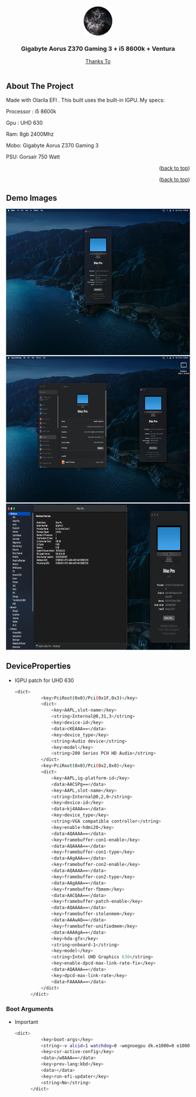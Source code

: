 <!-- Improved compatibility of back to top link: See: https://github.com/othneildrew/Best-README-Template/pull/73 -->

<a name="readme-top"></a>

<br />
<div align="center">
  <a href="https://rhine-one.vercel.app">
    <img src="images/logo.png" alt="Logo" width="80" height="80">
  </a>

  <h3 align="center">Gigabyte Aorus Z370 Gaming 3 + i5 8600k + Ventura</h3>

  <p align="center">
    <a href="https://osxinfo.net/konu/basarili-kurulum-intel-i5-8600k-msi-b365m-pro-vh-macos-monterey.24933/">Thanks To</a>
    <br />
    <br />
  </p>
</div>

<!-- TABLE OF CONTENTS -->

<!-- ABOUT THE PROJECT -->

## About The Project

Made with Olarila EFI . This built uses the built-in IGPU.
My specs:

Processor : i5 8600k

Gpu : UHD 630

Ram: 8gb 2400Mhz

Mobo: Gigabyte Aorus Z370 Gaming 3

PSU: Gorsair 750 Watt

<p align="right">(<a href="#readme-top">back to top</a>)</p>

<p align="right">(<a href="#readme-top">back to top</a>)</p>

<!-- GETTING STARTED -->

## Demo Images

<img src="images/1 (1).png" alt="Logo" width="800" height="400">
<img src="images/1 (2).png" alt="Logo" width="800" height="400">
<img src="images/1 (3).png" alt="Logo" width="800" height="400">

## DeviceProperties

- IGPU patch for UHD 630
  ```sh
  <dict>
            <key>PciRoot(0x0)/Pci(0x1F,0x3)</key>
            <dict>
                <key>AAPL,slot-name</key>
                <string>Internal@0,31,3</string>
                <key>device-id</key>
                <data>cKEAAA==</data>
                <key>device_type</key>
                <string>Audio device</string>
                <key>model</key>
                <string>200 Series PCH HD Audio</string>
            </dict>
            <key>PciRoot(0x0)/Pci(0x2,0x0)</key>
            <dict>
                <key>AAPL,ig-platform-id</key>
                <data>AACSPg==</data>
                <key>AAPL,slot-name</key>
                <string>Internal@0,2,0</string>
                <key>device-id</key>
                <data>kj4AAA==</data>
                <key>device_type</key>
                <string>VGA compatible controller</string>
                <key>enable-hdmi20</key>
                <data>AQAAAA==</data>
                <key>framebuffer-con1-enable</key>
                <data>AQAAAA==</data>
                <key>framebuffer-con1-type</key>
                <data>AAgAAA==</data>
                <key>framebuffer-con2-enable</key>
                <data>AQAAAA==</data>
                <key>framebuffer-con2-type</key>
                <data>AAgAAA==</data>
                <key>framebuffer-fbmem</key>
                <data>AACQAA==</data>
                <key>framebuffer-patch-enable</key>
                <data>AQAAAA==</data>
                <key>framebuffer-stolenmem</key>
                <data>AAAwAQ==</data>
                <key>framebuffer-unifiedmem</key>
                <data>AAAAgA==</data>
                <key>hda-gfx</key>
                <string>onboard-1</string>
                <key>model</key>
                <string>Intel UHD Graphics 630</string>
                <key>enable-dpcd-max-link-rate-fix</key>
                <data>AQAAAA==</data>
                <key>dpcd-max-link-rate</key>
                <data>FAAAAA==</data>
            </dict>
        </dict>
  ```

### Boot Arguments

- Important
  ```sh
  <dict>
  			<key>boot-args</key>
  			<string>-v alcid=1 watchdog=0 -wegnoegpu dk.e1000=0 e1000=0</string>
  			<key>csr-active-config</key>
  			<data>/w8AAA==</data>
  			<key>prev-lang:kbd</key>
  			<data></data>
  			<key>run-efi-updater</key>
  			<string>No</string>
  		</dict>
  ```
